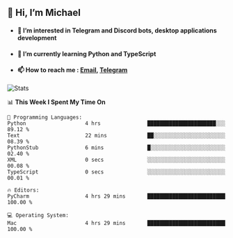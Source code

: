 ## 👋 Hi, I’m Michael
- #### 👀 I’m interested in Telegram and Discord bots, desktop applications development
- #### 🌱 I’m currently learning Python and TypeScript
- #### 📫 How to reach me : [Email](mailto:misha@kurapov.ru), [Telegram](https://t.me/mkurapov)

![Stats](https://github-readme-stats.vercel.app/api?username=krpff&show_icons=true&theme=github_dark&hide_border=true&hide=issues&count_private=true&layout=compact)


<!--START_SECTION:waka-->
📊 **This Week I Spent My Time On** 

```text
💬 Programming Languages: 
Python                   4 hrs               ██████████████████████░░░   89.12 % 
Text                     22 mins             ██░░░░░░░░░░░░░░░░░░░░░░░   08.39 % 
PythonStub               6 mins              █░░░░░░░░░░░░░░░░░░░░░░░░   02.40 % 
XML                      0 secs              ░░░░░░░░░░░░░░░░░░░░░░░░░   00.08 % 
TypeScript               0 secs              ░░░░░░░░░░░░░░░░░░░░░░░░░   00.01 % 

🔥 Editors: 
PyCharm                  4 hrs 29 mins       █████████████████████████   100.00 % 

💻 Operating System: 
Mac                      4 hrs 29 mins       █████████████████████████   100.00 % 
```


<!--END_SECTION:waka-->
